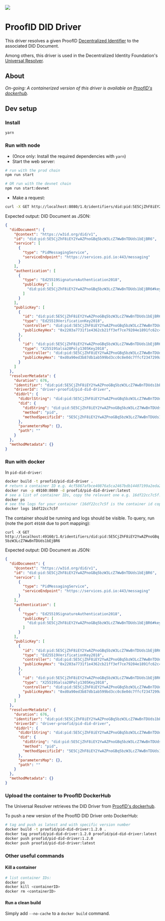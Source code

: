 [![](https://user-images.githubusercontent.com/39338561/122415864-8d6a7c00-cf88-11eb-846f-a98a936f88da.png)
](https://pid.io)

# ProofID DID Driver

This driver resolves a given ProofID [Decentralized Identifier](https://w3c-ccg.github.io/did-spec/) to the associated DID Document.

Among others, this driver is used in the Decentralized Identity Foundation's [Universal Resolver](https://github.com/decentralized-identity/universal-resolver).

## About

_On-going: A containerized version of this driver is available on [ProofID's dockerhub](https://hub.docker.com/r/proofid/pid-did-driver)._

## Dev setup

### Install

```bash
yarn
```

### Run with node

- (Once only: Install the required dependencies with `yarn`)
- Start the web server:

```bash
# run with the prod chain
npm run start

# OR run with the devnet chain
npm run start:devnet
```

- Make a request:

```bash
curl -X GET http://localhost:8080/1.0/identifiers/did:pid:5E5CjZhF8iEY2YwAZPnoGBq5bzW3LcZ7WwBnTDUds1bEjBR6
```

Expected output: DID Document as JSON:

```json
{
  "didDocument": {
    "@context": "https://w3id.org/did/v1",
    "id": "did:pid:5E5CjZhF8iEY2YwAZPnoGBq5bzW3LcZ7WwBnTDUds1bEjBR6",
    "service": [
      {
        "type": "PidMessagingService",
        "serviceEndpoint": "https://services.pid.io:443/messaging"
      }
    ],
    "authentication": [
      {
        "type": "Ed25519SignatureAuthentication2018",
        "publicKey": [
          "did:pid:5E5CjZhF8iEY2YwAZPnoGBq5bzW3LcZ7WwBnTDUds1bEjBR6#key-1"
        ]
      }
    ],
    "publicKey": [
      {
        "id": "did:pid:5E5CjZhF8iEY2YwAZPnoGBq5bzW3LcZ7WwBnTDUds1bEjBR6#key-1",
        "type": "Ed25519VerificationKey2018",
        "controller": "did:pid:5E5CjZhF8iEY2YwAZPnoGBq5bzW3LcZ7WwBnTDUds1bEjBR6",
        "publicKeyHex": "0x2203a7731f1e4362cb21ff3ef7ce79204e1891fc62c4657040753283a00300d8"
      },
      {
        "id": "did:pid:5E5CjZhF8iEY2YwAZPnoGBq5bzW3LcZ7WwBnTDUds1bEjBR6#key-2",
        "type": "X25519Salsa20Poly1305Key2018",
        "controller": "did:pid:5E5CjZhF8iEY2YwAZPnoGBq5bzW3LcZ7WwBnTDUds1bEjBR6",
        "publicKeyHex": "0xd0a90ed3b87db1ab599bd3cc0c8e0dc7ffcf2347299a6d494567a14f06861952"
      }
    ]
  },
  "resolverMetadata": {
    "duration": 676,
    "identifier": "did:pid:5E5CjZhF8iEY2YwAZPnoGBq5bzW3LcZ7WwBnTDUds1bEjBR6",
    "driverId": "driver-proofid/pid-did-driver",
    "didUrl": {
      "didUrlString": "did:pid:5E5CjZhF8iEY2YwAZPnoGBq5bzW3LcZ7WwBnTDUds1bEjBR6",
      "did": {
        "didString": "did:pid:5E5CjZhF8iEY2YwAZPnoGBq5bzW3LcZ7WwBnTDUds1bEjBR6",
        "method": "pid",
        "methodSpecificId": "5E5CjZhF8iEY2YwAZPnoGBq5bzW3LcZ7WwBnTDUds1bEjBR6"
      },
      "parametersMap": {},
      "path": ""
    }
  },
  "methodMetadata": {}
}
```

### Run with docker

In `pid-did-driver`:

```bash
docker build -t proofid/pid-did-driver .
# return a container ID e.g. 4cf5867afbce40876a5ca2467bdb14407199a2eda29a89df1f98514c77cce6bc:
docker run -p 49160:8080 -d proofid/pid-did-driver:latest
# see a list of container IDs, copy the relevant one e.g. 16df22cc7c5f:
docker ps
# see the logs for your container (16df22cc7c5f is the container id copied at the previous step):
docker logs 16df22cc7c5f
```

The container should be running and logs should be visible.
To query, run (note the port `49160` due to port mapping):

`curl -X GET http://localhost:49160/1.0/identifiers/did:pid:5E5CjZhF8iEY2YwAZPnoGBq5bzW3LcZ7WwBnTDUds1bEjBR6`

Expected output: DID Document as JSON:

```json
{
  "didDocument": {
    "@context": "https://w3id.org/did/v1",
    "id": "did:pid:5E5CjZhF8iEY2YwAZPnoGBq5bzW3LcZ7WwBnTDUds1bEjBR6",
    "service": [
      {
        "type": "PidMessagingService",
        "serviceEndpoint": "https://services.pid.io:443/messaging"
      }
    ],
    "authentication": [
      {
        "type": "Ed25519SignatureAuthentication2018",
        "publicKey": [
          "did:pid:5E5CjZhF8iEY2YwAZPnoGBq5bzW3LcZ7WwBnTDUds1bEjBR6#key-1"
        ]
      }
    ],
    "publicKey": [
      {
        "id": "did:pid:5E5CjZhF8iEY2YwAZPnoGBq5bzW3LcZ7WwBnTDUds1bEjBR6#key-1",
        "type": "Ed25519VerificationKey2018",
        "controller": "did:pid:5E5CjZhF8iEY2YwAZPnoGBq5bzW3LcZ7WwBnTDUds1bEjBR6",
        "publicKeyHex": "0x2203a7731f1e4362cb21ff3ef7ce79204e1891fc62c4657040753283a00300d8"
      },
      {
        "id": "did:pid:5E5CjZhF8iEY2YwAZPnoGBq5bzW3LcZ7WwBnTDUds1bEjBR6#key-2",
        "type": "X25519Salsa20Poly1305Key2018",
        "controller": "did:pid:5E5CjZhF8iEY2YwAZPnoGBq5bzW3LcZ7WwBnTDUds1bEjBR6",
        "publicKeyHex": "0xd0a90ed3b87db1ab599bd3cc0c8e0dc7ffcf2347299a6d494567a14f06861952"
      }
    ]
  },
  "resolverMetadata": {
    "duration": 676,
    "identifier": "did:pid:5E5CjZhF8iEY2YwAZPnoGBq5bzW3LcZ7WwBnTDUds1bEjBR6",
    "driverId": "driver-proofid/pid-did-driver",
    "didUrl": {
      "didUrlString": "did:pid:5E5CjZhF8iEY2YwAZPnoGBq5bzW3LcZ7WwBnTDUds1bEjBR6",
      "did": {
        "didString": "did:pid:5E5CjZhF8iEY2YwAZPnoGBq5bzW3LcZ7WwBnTDUds1bEjBR6",
        "method": "pid",
        "methodSpecificId": "5E5CjZhF8iEY2YwAZPnoGBq5bzW3LcZ7WwBnTDUds1bEjBR6"
      },
      "parametersMap": {},
      "path": ""
    }
  },
  "methodMetadata": {}
}
```

### Upload the container to ProofID DockerHub

The Universal Resolver retrieves the DID Driver from [ProofID's dockerhub](https://hub.docker.com/u/proofid).

To push a new version of the ProofID DID Driver onto DockerHub:

```bash
# tag and push as latest and with specific version number
docker build -t proofid/pid-did-driver:1.2.0 .
docker tag proofid/pid-did-driver:1.2.0 proofid/pid-did-driver:latest
docker push proofid/pid-did-driver:1.2.0
docker push proofid/pid-did-driver:latest
```

### Other useful commands

#### Kill a container

```bash
# list container IDs:
docker ps
docker kill <containerID>
docker rm <containerID>
```

#### Run a clean build

Simply add `--no-cache` to a `docker build` command.

